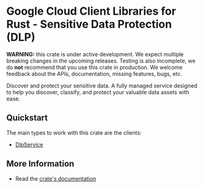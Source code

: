 # Google Cloud Client Libraries for Rust - Sensitive Data Protection (DLP)

<!-- Code generated by sidekick. DO NOT EDIT. -->

**WARNING:** this crate is under active development. We expect multiple breaking
changes in the upcoming releases. Testing is also incomplete, we do **not**
recommend that you use this crate in production. We welcome feedback about the
APIs, documentation, missing features, bugs, etc.

Discover and protect your sensitive data. A fully managed service designed
to help you discover, classify, and protect your valuable data assets with
ease.

## Quickstart

The main types to work with this crate are the clients:

* [DlpService]

## More Information

* Read the [crate's documentation](https://docs.rs/google-cloud-privacy-dlp-v2/latest/google-cloud-privacy-dlp-v2)

[DlpService]: https://docs.rs/google-cloud-privacy-dlp-v2/latest/google_cloud_privacy_dlp_v2/client/struct.DlpService.html
